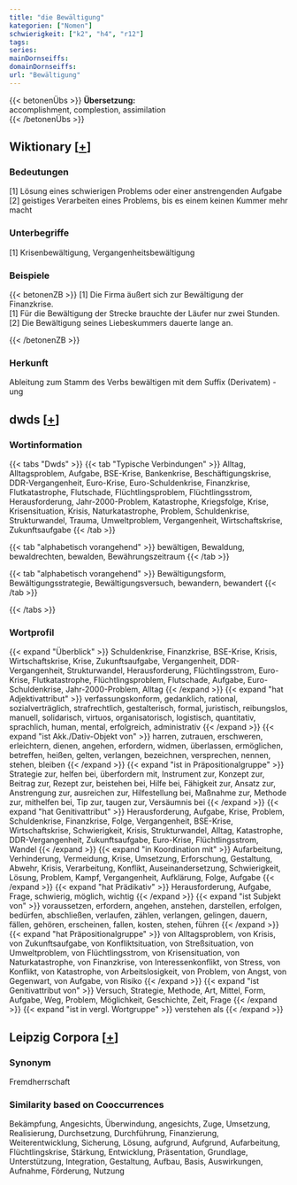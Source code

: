 ```yaml
---
title: "die Bewältigung"
kategorien: ["Nomen"]
schwierigkeit: ["k2", "h4", "r12"]
tags:
series:
mainDornseiffs:
domainDornseiffs:
url: "Bewältigung"
---
```


{{< betonenÜbs >}}
**Übersetzung:**  
accomplishment, complestion, assimilation  
{{< /betonenÜbs >}}

## Wiktionary [[+](https://de.wiktionary.org/wiki/Bewältigung)]

### Bedeutungen
[1] Lösung eines schwierigen Problems oder einer anstrengenden Aufgabe  
[2] geistiges Verarbeiten eines Problems, bis es einem keinen Kummer mehr macht  

### Unterbegriffe
[1] Krisenbewältigung, Vergangenheitsbewältigung  

### Beispiele
{{< betonenZB >}}
[1] Die Firma äußert sich zur Bewältigung der Finanzkrise.  
[1] Für die Bewältigung der Strecke brauchte der Läufer nur zwei Stunden.  
[2] Die Bewältigung seines Liebeskummers dauerte lange an.  

{{< /betonenZB >}}
### Herkunft
Ableitung zum Stamm des Verbs bewältigen mit dem Suffix (Derivatem) -ung  



## dwds [[+](https://www.dwds.de/wb/Bewältigung)]

### Wortinformation
{{< tabs "Dwds" >}}
{{< tab "Typische Verbindungen" >}}
Alltag, Alltagsproblem, Aufgabe, BSE-Krise, Bankenkrise, Beschäftigungskrise, DDR-Vergangenheit, Euro-Krise, Euro-Schuldenkrise, Finanzkrise, Flutkatastrophe, Flutschade, Flüchtlingsproblem, Flüchtlingsstrom, Herausforderung, Jahr-2000-Problem, Katastrophe, Kriegsfolge, Krise, Krisensituation, Krisis, Naturkatastrophe, Problem, Schuldenkrise, Strukturwandel, Trauma, Umweltproblem, Vergangenheit, Wirtschaftskrise, Zukunftsaufgabe
{{< /tab >}}

{{< tab "alphabetisch vorangehend" >}}
bewältigen, Bewaldung, bewaldrechten, bewalden, Bewährungszeitraum
{{< /tab >}}

{{< tab "alphabetisch vorangehend" >}}
Bewältigungsform, Bewältigungsstrategie, Bewältigungsversuch, bewandern, bewandert
{{< /tab >}}

{{< /tabs >}}

### Wortprofil
{{< expand "Überblick" >}} Schuldenkrise, Finanzkrise, BSE-Krise, Krisis, Wirtschaftskrise, Krise, Zukunftsaufgabe, Vergangenheit, DDR-Vergangenheit, Strukturwandel, Herausforderung, Flüchtlingsstrom, Euro-Krise, Flutkatastrophe, Flüchtlingsproblem, Flutschade, Aufgabe, Euro-Schuldenkrise, Jahr-2000-Problem, Alltag {{< /expand >}}
{{< expand "hat Adjektivattribut" >}} verfassungskonform, gedanklich, rational, sozialverträglich, strafrechtlich, gestalterisch, formal, juristisch, reibungslos, manuell, solidarisch, virtuos, organisatorisch, logistisch, quantitativ, sprachlich, human, mental, erfolgreich, administrativ {{< /expand >}}
{{< expand "ist Akk./Dativ-Objekt von" >}} harren, zutrauen, erschweren, erleichtern, dienen, angehen, erfordern, widmen, überlassen, ermöglichen, betreffen, heißen, gelten, verlangen, bezeichnen, versprechen, nennen, stehen, bleiben {{< /expand >}}
{{< expand "ist in Präpositionalgruppe" >}} Strategie zur, helfen bei, überfordern mit, Instrument zur, Konzept zur, Beitrag zur, Rezept zur, beistehen bei, Hilfe bei, Fähigkeit zur, Ansatz zur, Anstrengung zur, ausreichen zur, Hilfestellung bei, Maßnahme zur, Methode zur, mithelfen bei, Tip zur, taugen zur, Versäumnis bei {{< /expand >}}
{{< expand "hat Genitivattribut" >}} Herausforderung, Aufgabe, Krise, Problem, Schuldenkrise, Finanzkrise, Folge, Vergangenheit, BSE-Krise, Wirtschaftskrise, Schwierigkeit, Krisis, Strukturwandel, Alltag, Katastrophe, DDR-Vergangenheit, Zukunftsaufgabe, Euro-Krise, Flüchtlingsstrom, Wandel {{< /expand >}}
{{< expand "in Koordination mit" >}} Aufarbeitung, Verhinderung, Vermeidung, Krise, Umsetzung, Erforschung, Gestaltung, Abwehr, Krisis, Verarbeitung, Konflikt, Auseinandersetzung, Schwierigkeit, Lösung, Problem, Kampf, Vergangenheit, Aufklärung, Folge, Aufgabe {{< /expand >}}
{{< expand "hat Prädikativ" >}} Herausforderung, Aufgabe, Frage, schwierig, möglich, wichtig {{< /expand >}}
{{< expand "ist Subjekt von" >}} voraussetzen, erfordern, angehen, anstehen, darstellen, erfolgen, bedürfen, abschließen, verlaufen, zählen, verlangen, gelingen, dauern, fällen, gehören, erscheinen, fallen, kosten, stehen, führen {{< /expand >}}
{{< expand "hat Präpositionalgruppe" >}} von Alltagsproblem, von Krisis, von Zukunftsaufgabe, von Konfliktsituation, von Streßsituation, von Umweltproblem, von Flüchtlingsstrom, von Krisensituation, von Naturkatastrophe, von Finanzkrise, von Interessenkonflikt, von Stress, von Konflikt, von Katastrophe, von Arbeitslosigkeit, von Problem, von Angst, von Gegenwart, von Aufgabe, von Risiko {{< /expand >}}
{{< expand "ist Genitivattribut von" >}} Versuch, Strategie, Methode, Art, Mittel, Form, Aufgabe, Weg, Problem, Möglichkeit, Geschichte, Zeit, Frage {{< /expand >}}
{{< expand "ist in vergl. Wortgruppe" >}} verstehen als {{< /expand >}}

## Leipzig Corpora [[+](https://corpora.uni-leipzig.de/en/res?word=Bewältigung&corpusId=deu_newscrawl-public_2018)]


### Synonym
Fremdherrschaft


### Similarity based on Cooccurrences
Bekämpfung, Angesichts, Überwindung, angesichts, Zuge, Umsetzung, Realisierung, Durchsetzung, Durchführung, Finanzierung, Weiterentwicklung, Sicherung, Lösung, aufgrund, Aufgrund, Aufarbeitung, Flüchtlingskrise, Stärkung, Entwicklung, Präsentation, Grundlage, Unterstützung, Integration, Gestaltung, Aufbau, Basis, Auswirkungen, Aufnahme, Förderung, Nutzung

